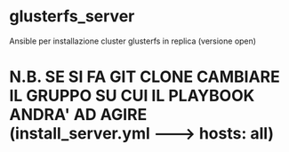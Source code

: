 # glusterfs_server
Ansible per installazione cluster glusterfs in replica (versione open)

# N.B. SE SI FA GIT CLONE CAMBIARE IL GRUPPO SU CUI IL PLAYBOOK ANDRA' AD AGIRE (install_server.yml ---> hosts: all)
